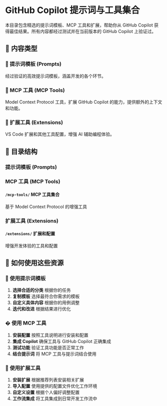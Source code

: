 # GitHub Copilot 提示词与工具集合

本目录包含精选的提示词模板、MCP 工具和扩展，帮助你从 GitHub Copilot 获得最佳结果。所有内容都经过测试并在当前版本的 GitHub Copilot 上验证过。

## 🎯 内容类型

### 📝 提示词模板 (Prompts)
经过验证的高效提示词模板，涵盖开发的各个环节。

### 🔧 MCP 工具 (MCP Tools)
Model Context Protocol 工具，扩展 GitHub Copilot 的能力，提供额外的上下文和功能。

### 🚀 扩展工具 (Extensions)  
VS Code 扩展和其他工具配置，增强 AI 辅助编程体验。

## 📁 目录结构

### 提示词模板 (Prompts)

### MCP 工具 (MCP Tools)

#### `/mcp-tools/` MCP 工具集合
基于 Model Context Protocol 的增强工具

### 扩展工具 (Extensions)

#### `/extensions/` 扩展和配置
增强开发体验的工具和配置


## 🎯 如何使用这些资源

### 📝 使用提示词模板
1. **选择合适的分类** 根据你的任务
2. **复制模板** 选择最符合你需求的模板
3. **自定义具体内容** 根据你的用例调整
4. **迭代和改进** 根据结果进行优化

### � 使用 MCP 工具
1. **安装配置** 按照工具说明进行安装和配置
2. **集成 Copilot** 确保工具与 GitHub Copilot 正确集成
3. **测试功能** 验证工具功能是否正常工作
4. **结合提示词** 将 MCP 工具与提示词结合使用

### 🚀 使用扩展工具
1. **安装扩展** 根据推荐列表安装相关扩展
2. **导入配置** 使用提供的配置文件优化工作环境
3. **自定义设置** 根据个人偏好调整配置
4. **工作流集成** 将工具集成到日常开发工作流中


